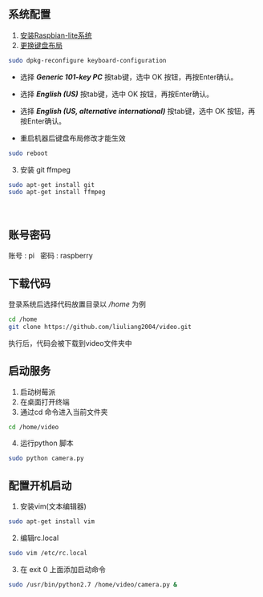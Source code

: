 ## 系统配置   
1. [安装Raspbian-lite系统](https://www.raspberrypi.org/documentation/installation/installing-images/windows.md)
2. [更换键盘布局](http://blog.csdn.net/c80486/article/details/8460271)   
```bash
sudo dpkg-reconfigure keyboard-configuration   
```

- 选择 ***Generic 101-key PC***  按tab键，选中 OK 按钮，再按Enter确认。   

- 选择 ***English (US)*** 按tab键，选中 OK 按钮，再按Enter确认。   

- 选择 ***English (US, alternative international)***   按tab键，选中 OK 按钮，再按Enter确认。   

- 重启机器后键盘布局修改才能生效  
```bash
sudo reboot
```
3. 安装 git ffmpeg

```bash
sudo apt-get install git   
sudo apt-get install ffmpeg   
```
 
## 账号密码  
账号 : pi   
密码 : raspberry
 
## 下载代码  
登录系统后选择代码放置目录以 _/home_ 为例
```bash
cd /home
git clone https://github.com/liuliang2004/video.git
```
执行后，代码会被下载到video文件夹中

## 启动服务

1. 启动树莓派   
2. 在桌面打开终端   
3. 通过cd 命令进入当前文件夹   
```bash	
cd /home/video
```

4. 运行python 脚本   
```bash
sudo python camera.py
```

## 配置开机启动
1. 安装vim(文本编辑器)
```bash
sudo apt-get install vim
```

2. 编辑rc.local
```bash
sudo vim /etc/rc.local
```

3. 在 exit 0 上面添加启动命令
```bash
sudo /usr/bin/python2.7 /home/video/camera.py &
```
